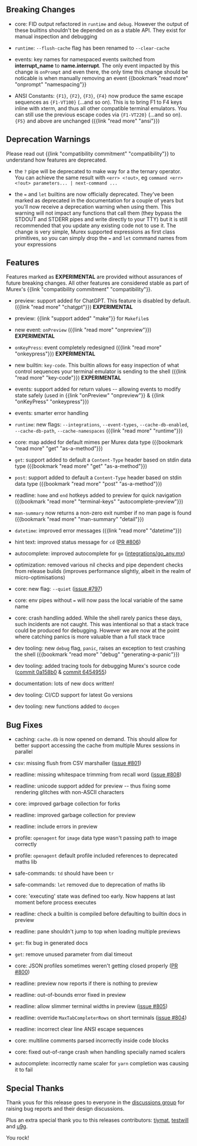 ## Breaking Changes

* core: FID output refactored in `runtime` and `debug`. However the output of these builtins shouldn't be depended on as a stable API. They exist for manual inspection and debugging
  
* `runtime`: `--flush-cache` flag has been renamed to `--clear-cache`

* events: key names for namespaced events switched from **interrupt_name** to **name.interrupt**. The only event impacted by this change is `onPrompt` and even there, the only time this change should be noticable is when manually removing an event {{bookmark "read more" "onprompt" "namespacing"}}

* ANSI Constants: `{F1}`, `{F2}`, `{F3}`, `{F4}` now produce the same escape sequences as `{F1-VT100}` (...and so on). This is to bring F1 to F4 keys inline with xterm, and thus all other compatible terminal emulators. You can still use the previous escape codes via `{F1-VT220}` (...and so on). `{F5}` and above are unchanged ({{link "read more" "ansi"}})

## Deprecation Warnings

Please read out {{link "compatibility commitment" "compatibility"}} to understand how features are deprecated.

* the `?` pipe will be deprecated to make way for a the ternary operator. You can achieve the same result with `<err> <!out>`, eg `command <err> <!out> parameters... | next-command ...`
  
* the `=` and `let` builtins are now officially deprecated. They've been marked as deprecated in the documentation for a couple of years but you'll now receive a deprecation warning when using them. This warning will not impact any functions that call them (they bypass the STDOUT and STDERR pipes and write directly to your TTY) but it is still recommended that you update any existing code not to use it. The change is very simple, Murex supported expressions as first class primitives, so you can simply drop the `=` and `let` command names from your expressions

## Features

Features marked as **EXPERIMENTAL** are provided without assurances of future breaking changes. All other features are considered stable as part of Murex's {{link "compatibility commitment" "compatibility"}}.

* preview: support added for ChatGPT. This feature is disabled by default. ({{link "read more" "chatgpt"}}) **EXPERIMENTAL**

* preview: {{link "support added" "make"}} for `Makefile`s

* new event: `onPreview` ({{link "read more" "onpreview"}}) **EXPERIMENTAL**
  
* `onKeyPress`: event completely redesigned ({{link "read more" "onkeypress"}}) **EXPERIMENTAL**

* new builtin: `key-code`. This builtin allows for easy inspection of what control sequences your terminal emulator is sending to the shell ({{link "read more" "key-code"}}) **EXPERIMENTAL**
  
* events: support added for return values -- allowing events to modify state safely (used in {{link "onPreview" "onpreview"}} & {{link "onKeyPress" "onkeypress"}})
  
* events: smarter error handling
 
* `runtime`: new flags: `--integrations`, `--event-types`, `--cache-db-enabled`, `--cache-db-path`, `--cache-namespaces` ({{link "read more" "runtime"}})

* core: map added for default mimes per Murex data type ({{bookmark "read more" "get" "as-a-method"}})
 
* `get`: support added to default a `Content-Type` header based on stdin data type ({{bookmark "read more" "get" "as-a-method"}})

* `post`: support added to default a `Content-Type` header based on stdin data type ({{bookmark "read more" "post" "as-a-method"}})
  
* readline: `home` and `end` hotkeys added to preview for quick navigation ({{bookmark "read more" "terminal-keys" "autocomplete-preview"}})
  
* `man-summary` now returns a non-zero exit number if no man page is found ({{bookmark "read more" "man-summary" "detail"}})
  
* `datetime`: improved error messages ({{link "read more" "datetime"}})

* hint text: improved status message for `cd` ([PR #806](https://github.com/lmorg/murex/pull/806))

* autocomplete: improved autocomplete for `go` ([integrations/go_any.mx](https://github.com/lmorg/murex/blob/ab3010a0818977cc6cdeb23d5df9dbf937b33961/integrations/go_any.mx))

* optimization: removed various nil checks and pipe dependent checks from release builds (improves performance slightly, albeit in the realm of micro-optimisations)

* core: new flag: `--quiet` ([issue #797](https://github.com/lmorg/murex/issues/797))

* core: env pipes without `=` will now pass the local variable of the same name

* core: crash handling added. While the shell rarely panics these days, such incidents are not caught. This was intentional so that a stack trace could be produced for debugging. However we are now at the point where catching panics is more valuable than a full stack trace

* dev tooling: new `debug` flag, `panic`, raises an exception to test crashing the shell ({{bookmark "read more" "debug" "generating-a-panic"}})
  
* dev tooling: added tracing tools for debugging Murex's source code ([commit 0a158b0](https://github.com/lmorg/murex/pull/794/commits/0a158b079a1b5953f60f36c62b6d9fc604d6ecb6) & [commit 6454955](https://github.com/lmorg/murex/pull/794/commits/6454955e9641748ea7fd0a95ed2f9a5ef2ca472f))

* documentation: lots of new docs written!

* dev tooling: CI/CD support for latest Go versions

* dev tooling: new functions added to `docgen`

## Bug Fixes

* caching: `cache.db` is now opened on demand. This should allow for better support accessing the cache from multiple Murex sessions in parallel

* csv: missing flush from CSV marshaller ([issue #801](https://github.com/lmorg/murex/issues/801))

* readline: missing whitespace trimming from recall word ([issue #808](https://github.com/lmorg/murex/issues/808))

* readline: unicode support added for preview -- thus fixing some rendering glitches with non-ASCII characters

* core: improved garbage collection for forks

* readline: improved garbage collection for preview

* readline: include errors in preview

* profile: `openagent` for `image` data type wasn't passing path to image correctly
  
* profile: `openagent` default profile included references to deprecated maths lib

* safe-commands: `td` should have been `tr`
  
* safe-commands: `let` removed due to deprecation of maths lib
  
* core: 'executing' state was defined too early. Now happens at last moment before process executes

* readline: check a builtin is compiled before defaulting to builtin docs in preview
  
* readline: pane shouldn't jump to top when loading multiple previews
  
* `get`: fix bug in generated docs
  
* `get`: remove unused parameter from dial timeout
  
* core: JSON profiles sometimes weren't getting closed properly ([PR #800](https://github.com/lmorg/murex/pull/800))
  
* readline: preview now reports if there is nothing to preview
  
* readline: out-of-bounds error fixed in preview
  
* readline: allow slimmer terminal widths in preview ([issue #805](https://github.com/lmorg/murex/issues/805))

* readline: override `MaxTabCompleterRows` on short terminals ([issue #804](https://github.com/lmorg/murex/issues/804))

* readline: incorrect clear line ANSI escape sequences

* core: multiline comments parsed incorrectly inside code blocks

* core: fixed out-of-range crash when handling specially named scalers

* autocomplete: incorrectly name scaler for `yarn` completion was causing it to fail
  
## Special Thanks

Thank yous for this release goes to everyone in the [discussions group](https://github.com/lmorg/murex/discussions) for raising bug reports and their design discussions.

Plus an extra special thank you to this releases contributors: [tiymat](https://github.com/lmorg/murex/pulls?q=author%3Atiymat), [testwill](https://github.com/lmorg/murex/pulls?q=author%3Atestwill) and [u9g](https://github.com/lmorg/murex/pulls?q=author%3Au9g).

You rock!

